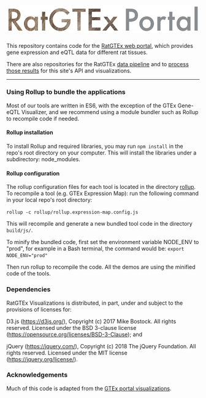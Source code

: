 
# ![RatGTEx](/images/RatGTExPortal.png)

This repository contains code for the [RatGTEx web portal](https://ratgtex.org), which provides gene expression and eQTL data for different rat tissues.

There are also repositories for the RatGTEx [data pipeline](https://github.com/daniel-munro/ratgtex-pipeline) and to [process those results](https://github.com/daniel-munro/ratgtex-server-data) for this site's API and visualizations.

---

### Using Rollup to bundle the applications
Most of our tools are written in ES6, with the exception of the GTEx Gene-eQTL Visualizer, and we recommend using a module bundler such as Rollup to recompile code if needed.

#### Rollup installation
To install Rollup and required libraries, you may run ```npm install``` in the repo's root directory on your computer. This will install the libraries under a subdirectory: node_modules.

#### Rollup configuration
The rollup configuration files for each tool is located in the directory [rollup](/rollup). To recompile a tool (e.g. GTEx Expression Map): run the following command in your local repo's root directory:

```rollup -c rollup/rollup.expression-map.config.js```

This will recompile and generate a new bundled tool code in the directory `build/js/`.

To minify the bundled code, first set the environment variable NODE_ENV to "prod", for example in a Bash terminal, the command would be:
```export NODE_ENV="prod"```

Then run rollup to recompile the code. All the demos are using the minified code of the tools.

### Dependencies
RatGTEx Visualizations is distributed, in part, under and subject to the provisions of licenses for:

D3.js (https://d3js.org/), Copyright (c) 2017 Mike Bostock. All rights reserved.
Licensed under the BSD 3-clause license (https://opensource.org/licenses/BSD-3-Clause); and

jQuery (https://jquery.com/), Copyright (c) 2018 The jQuery Foundation. All rights reserved.
Licensed under the MIT license (https://jquery.org/license/).

### Acknowledgements
Much of this code is adapted from the [GTEx portal visualizations](https://github.com/broadinstitute/gtex-viz).
